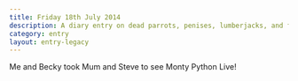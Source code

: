 ```yaml
---
title: Friday 18th July 2014
description: A diary entry on dead parrots, penises, lumberjacks, and funny walks
category: entry
layout: entry-legacy
---
```


Me and Becky took Mum and Steve to see Monty Python Live!
